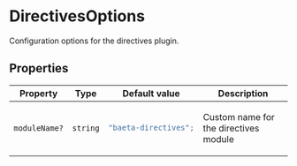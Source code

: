 # DirectivesOptions

Configuration options for the directives plugin.

## Properties

<table>
<thead>
<tr>
<th>Property</th>
<th>Type</th>
<th>Default value</th>
<th>Description</th>
</tr>
</thead>
<tbody>
<tr>
<td>

<a id="modulename"></a> `moduleName?`

</td>
<td>

`string`

</td>
<td>

```ts
"baeta-directives";
```

</td>
<td>

Custom name for the directives module

</td>
</tr>
</tbody>
</table>
